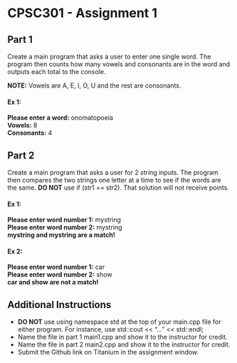 # CPSC301 - Assignment 1

## Part 1 
Create a main program that asks a user to enter one single word. The program then counts how many vowels and consonants are in the word and outputs each total to the console.

**NOTE:** Vowels are A, E, I, O, U and the rest are consonants.

#### Ex 1:
**Please enter a word:** onomatopoeia<br/>
**Vowels:** 8<br/>
**Consonants:** 4<br/>

## Part 2
Create a main program that asks a user for 2 string inputs. The program then compares the two strings one letter at a time to see if the words are the same. **DO NOT** use if (str1 == str2). That solution will not receive points.

#### Ex 1:
**Please enter word number 1:** mystring<br/>
**Please enter word number 2:** mystring<br/>
**mystring and mystring are a match!**<br/>

#### Ex 2:
**Please enter word number 1:** car<br/>
**Please enter word number 2:** show<br/>
**car and show are not a match!**<br/>

## Additional Instructions
* **DO NOT** use using namespace std at the top of your main.cpp file for either program. For instance, use std::cout << “...” << std::endl;
* Name the file in part 1 main1.cpp and show it to the instructor for credit.
* Name the file in part 2 main2.cpp and show it to the instructor for credit.
* Submit the Github link on Titanium in the assignment window.


